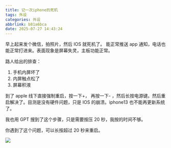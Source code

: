 ```yaml
---
title: 记一次iphone的死机
tags: 外设
categories: 外设
abbrlink: b81a6bca
date: 2025-07-27 14:43:24
---
```


早上起来发个微信，拍照片，然后 IOS 就死机了。
能正常推送 app 通知，电话也能正常打进来。表面现象是屏幕失灵，主板功能正常。

路人给出的排查：

<!--more-->

1. 手机内屏坏了
2. 内屏触点松了
3. 屏幕积液

到了 apple 线下直接强制重启，按一下+， 再按一下- ，然后长按电源键。然后重启解决了。目测是没有硬件问题，只是 IOS 的崩溃。iphone13 也不能再更新系统了。

我也用 GPT 搜到了这个步骤，只是需要按压 20 秒，我按的时间不够。

你遇到了这个问题，可以长按超过 20 秒来重启。

![](https://fastly.jsdelivr.net/gh/bucketio/img1@main/2025/09/02/1756827659677-a8080742-c89a-4a43-b09b-25c45e7f9f5c.png)
